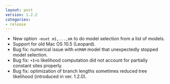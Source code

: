 ```yaml
---
layout: post
version: 1.2.2
categories: 
- release
---
```


* New option `-mset m1,...,mk` to do model selection from a list of models.
* Support for old Mac OS 10.5 (Leopard).
* Bug fix: numerical issue with `mtMAM` model that unexpectedly stopped model selection.
* Bug fix: `+I+G` likelihood computation did not account for partially constant sites properly.
* Bug fix: optimization of branch lengths sometimes reduced tree likelihood (introduced in ver. 1.2.0).
